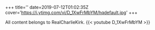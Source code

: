 +++
title=''
date=2019-07-12T01:02:35Z
cover='https://i.ytimg.com/vi/D_1XwFrMbYM/hqdefault.jpg'
+++

All content belongs to RealCharlieKirk.
{{< youtube D_1XwFrMbYM >}}
